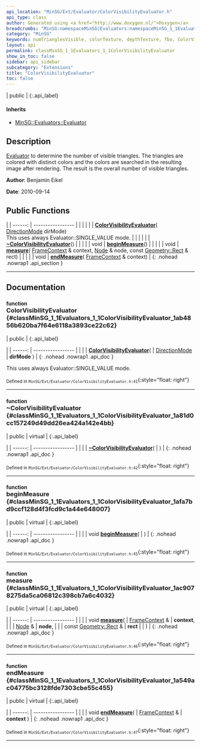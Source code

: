 ```yaml
---
api_location: "MinSG/Ext/Evaluator/ColorVisibilityEvaluator.h"
api_type: class
author: Generated using <a href="http://www.doxygen.nl/">Doxygen</a>
breadcrumbs: "MinSG:namespaceMinSG|Evaluators:namespaceMinSG_1_1Evaluators"
category: "MinSG"
keywords: numTrianglesVisible, colorTexture, depthTexture, fbo, ColorVisibilityEvaluator, ~ColorVisibilityEvaluator, beginMeasure, measure, endMeasure
layout: api
permalink: classMinSG_1_1Evaluators_1_1ColorVisibilityEvaluator
show_in_toc: false
sidebar: api_sidebar
subcategory: "Extensions"
title: "ColorVisibilityEvaluator"
toc: false
---
```


| public |
{:.api_label}

#### Inherits

* [MinSG::Evaluators::Evaluator](classMinSG_1_1Evaluators_1_1Evaluator)


## Description



 [Evaluator](classMinSG_1_1Evaluators_1_1Evaluator) to determine the number of visible triangles. The triangles are colored with distinct colors and the colors are searched in the resulting image after rendering. The result is the overall number of visible triangles.



**Author**: Benjamin Eikel



**Date**: 2010-09-14





## Public Functions

|
| ------: | ----------------- |
|  | |
|  | **[ColorVisibilityEvaluator](#classMinSG_1_1Evaluators_1_1ColorVisibilityEvaluator_1ab4856b620ba7f64e6118a3893ce22c62)**( [DirectionMode](classMinSG_1_1Evaluators_1_1Evaluator#classMinSG_1_1Evaluators_1_1Evaluator_1addbbec5e92458641beb8a715f7904b1b)  dirMode) <br/> This uses always Evaluator::SINGLE_VALUE mode. |
|  | |
|  | **[~ColorVisibilityEvaluator](#classMinSG_1_1Evaluators_1_1ColorVisibilityEvaluator_1a81d0cc157249d49dd26ea424a142e4bb)**() |
|  | |
| void | **[beginMeasure](#classMinSG_1_1Evaluators_1_1ColorVisibilityEvaluator_1afa7bd9ccf128d4f3fcd9c1a44e648007)**() |
|  | |
| void | **[measure](#classMinSG_1_1Evaluators_1_1ColorVisibilityEvaluator_1ac9078275da5ca06812c398cb7a6c4032)**( [FrameContext](classMinSG_1_1FrameContext) & context,  [Node](classMinSG_1_1Node) & node, const [Geometry::Rect](namespaceGeometry#namespaceGeometry_1acedeea2f6bddd99f077df6f73901a875) & rect) |
|  | |
| void | **[endMeasure](#classMinSG_1_1Evaluators_1_1ColorVisibilityEvaluator_1a549ac04775bc3128fde7303cbe55c455)**( [FrameContext](classMinSG_1_1FrameContext) & context) |
{: .nohead .nowrap1 .api_section }


-------------------------------------------------------------------

## Documentation

### <small>function</small><br/> ColorVisibilityEvaluator {#classMinSG_1_1Evaluators_1_1ColorVisibilityEvaluator_1ab4856b620ba7f64e6118a3893ce22c62}

| public |
{:.api_label}

|
| ------: | ----------------- |
|  |
|  **[ColorVisibilityEvaluator](#classMinSG_1_1Evaluators_1_1ColorVisibilityEvaluator_1ab4856b620ba7f64e6118a3893ce22c62)**( |  [DirectionMode](classMinSG_1_1Evaluators_1_1Evaluator#classMinSG_1_1Evaluators_1_1Evaluator_1addbbec5e92458641beb8a715f7904b1b)  | **dirMode** ) |
{: .nohead .nowrap1 .api_doc }

This uses always Evaluator::SINGLE_VALUE mode.





<sub>Defined in `MinSG/Ext/Evaluator/ColorVisibilityEvaluator.h:41`</sub>{:style="float: right"}

-------------------------------------------------------------------

### <small>function</small><br/> ~ColorVisibilityEvaluator {#classMinSG_1_1Evaluators_1_1ColorVisibilityEvaluator_1a81d0cc157249d49dd26ea424a142e4bb}

| public | virtual |
{:.api_label}

|
| ------: | ----------------- |
|  |
|  **[~ColorVisibilityEvaluator](#classMinSG_1_1Evaluators_1_1ColorVisibilityEvaluator_1a81d0cc157249d49dd26ea424a142e4bb)**( |  ) |
{: .nohead .nowrap1 .api_doc }





<sub>Defined in `MinSG/Ext/Evaluator/ColorVisibilityEvaluator.h:42`</sub>{:style="float: right"}

-------------------------------------------------------------------

### <small>function</small><br/> beginMeasure {#classMinSG_1_1Evaluators_1_1ColorVisibilityEvaluator_1afa7bd9ccf128d4f3fcd9c1a44e648007}

| public | virtual |
{:.api_label}

|
| ------: | ----------------- |
|  |
| void **[beginMeasure](#classMinSG_1_1Evaluators_1_1ColorVisibilityEvaluator_1afa7bd9ccf128d4f3fcd9c1a44e648007)**( |  ) |
{: .nohead .nowrap1 .api_doc }





<sub>Defined in `MinSG/Ext/Evaluator/ColorVisibilityEvaluator.h:45`</sub>{:style="float: right"}

-------------------------------------------------------------------

### <small>function</small><br/> measure {#classMinSG_1_1Evaluators_1_1ColorVisibilityEvaluator_1ac9078275da5ca06812c398cb7a6c4032}

| public | virtual |
{:.api_label}

|
| ------: | ----------------- |
|  |
| void **[measure](#classMinSG_1_1Evaluators_1_1ColorVisibilityEvaluator_1ac9078275da5ca06812c398cb7a6c4032)**( |  [FrameContext](classMinSG_1_1FrameContext) & | **context**, |
| |  [Node](classMinSG_1_1Node) & | **node**, |
| | const [Geometry::Rect](namespaceGeometry#namespaceGeometry_1acedeea2f6bddd99f077df6f73901a875) & | **rect** |
|   ) |
{: .nohead .nowrap1 .api_doc }





<sub>Defined in `MinSG/Ext/Evaluator/ColorVisibilityEvaluator.h:46`</sub>{:style="float: right"}

-------------------------------------------------------------------

### <small>function</small><br/> endMeasure {#classMinSG_1_1Evaluators_1_1ColorVisibilityEvaluator_1a549ac04775bc3128fde7303cbe55c455}

| public | virtual |
{:.api_label}

|
| ------: | ----------------- |
|  |
| void **[endMeasure](#classMinSG_1_1Evaluators_1_1ColorVisibilityEvaluator_1a549ac04775bc3128fde7303cbe55c455)**( |  [FrameContext](classMinSG_1_1FrameContext) & | **context** ) |
{: .nohead .nowrap1 .api_doc }





<sub>Defined in `MinSG/Ext/Evaluator/ColorVisibilityEvaluator.h:47`</sub>{:style="float: right"}

-------------------------------------------------------------------

